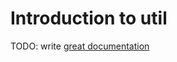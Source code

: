 # Introduction to util

TODO: write [great documentation](http://jacobian.org/writing/what-to-write/)
